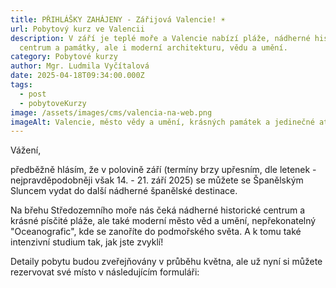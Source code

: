 ```yaml
---
title: PŘIHLÁŠKY ZAHÁJENY - Zářijová Valencie! ☀️
url: Pobytový kurz ve Valencii
description: V září je teplé moře a Valencie nabízí pláže, nádherné historické
  centrum a památky, ale i moderní architekturu, vědu a umění.
category: Pobytové kurzy
author: Mgr. Ludmila Vyčítalová
date: 2025-04-18T09:34:00.000Z
tags:
  - post
  - pobytoveKurzy
image: /assets/images/cms/valencia-na-web.png
imageAlt: Valencie, město vědy a umění, krásných památek a jedinečné atmosféry! ♥️
---
```

Vážení, 

předběžně hlásím, že v polovině září (termíny brzy upřesním, dle letenek - nejpravděpodobněji však 14. - 21. září 2025) se můžete se Španělským Sluncem vydat do další nádherné španělské destinace. 

Na břehu Středozemního moře nás čeká nádherné historické centrum a krásné písčité pláže, ale také moderní město věd a umění, nepřekonatelný "Oceanografic", kde se zanoříte do podmořského světa. A k tomu také intenzivní studium tak, jak jste zvyklí! 

Detaily pobytu budou zveřejňovány v průběhu května, ale už nyní si můžete rezervovat své místo v následujícím formuláři:  

<script type="text/javascript" src="https://form.fapi.cz/script.php?id=d7501d87-4a8b-4ce7-95a3-42f55162bf19"></script>
